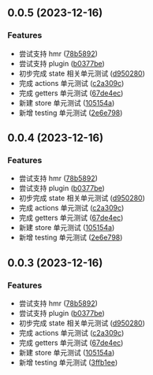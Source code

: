 ## 0.0.5 (2023-12-16)

### Features

- 尝试支持 hmr ([78b5892](https://github.com/docabs/dinia/commit/78b589201750517fc36da842e33e1c1c686baed1))
- 尝试支持 plugin ([b0377be](https://github.com/docabs/dinia/commit/b0377bee849dd0964820426f49c77565e70b3291))
- 初步完成 state 相关单元测试 ([d950280](https://github.com/docabs/dinia/commit/d950280e6e2c1f995b7de7f576b1e9d3a0e83df7))
- 完成 actions 单元测试 ([c2a309c](https://github.com/docabs/dinia/commit/c2a309cbb3799483676791e86f578e2e7219e420))
- 完成 getters 单元测试 ([67de4ec](https://github.com/docabs/dinia/commit/67de4ec2682e550530518cff33445e047aa4ecaf))
- 新建 store 单元测试 ([105154a](https://github.com/docabs/dinia/commit/105154a2b146c82d465a1bafad700039fe7aa11d))
- 新增 testing 单元测试 ([2e6e798](https://github.com/docabs/dinia/commit/2e6e798138892e9a1de7f32852740bf3359495d8))

## 0.0.4 (2023-12-16)

### Features

- 尝试支持 hmr ([78b5892](https://github.com/docabs/dinia/commit/78b589201750517fc36da842e33e1c1c686baed1))
- 尝试支持 plugin ([b0377be](https://github.com/docabs/dinia/commit/b0377bee849dd0964820426f49c77565e70b3291))
- 初步完成 state 相关单元测试 ([d950280](https://github.com/docabs/dinia/commit/d950280e6e2c1f995b7de7f576b1e9d3a0e83df7))
- 完成 actions 单元测试 ([c2a309c](https://github.com/docabs/dinia/commit/c2a309cbb3799483676791e86f578e2e7219e420))
- 完成 getters 单元测试 ([67de4ec](https://github.com/docabs/dinia/commit/67de4ec2682e550530518cff33445e047aa4ecaf))
- 新建 store 单元测试 ([105154a](https://github.com/docabs/dinia/commit/105154a2b146c82d465a1bafad700039fe7aa11d))
- 新增 testing 单元测试 ([2e6e798](https://github.com/docabs/dinia/commit/2e6e798138892e9a1de7f32852740bf3359495d8))

## 0.0.3 (2023-12-16)

### Features

- 尝试支持 hmr ([78b5892](https://github.com/docabs/dinia/commit/78b589201750517fc36da842e33e1c1c686baed1))
- 尝试支持 plugin ([b0377be](https://github.com/docabs/dinia/commit/b0377bee849dd0964820426f49c77565e70b3291))
- 初步完成 state 相关单元测试 ([d950280](https://github.com/docabs/dinia/commit/d950280e6e2c1f995b7de7f576b1e9d3a0e83df7))
- 完成 actions 单元测试 ([c2a309c](https://github.com/docabs/dinia/commit/c2a309cbb3799483676791e86f578e2e7219e420))
- 完成 getters 单元测试 ([67de4ec](https://github.com/docabs/dinia/commit/67de4ec2682e550530518cff33445e047aa4ecaf))
- 新建 store 单元测试 ([105154a](https://github.com/docabs/dinia/commit/105154a2b146c82d465a1bafad700039fe7aa11d))
- 新增 testing 单元测试 ([3ffb1ee](https://github.com/docabs/dinia/commit/3ffb1ee62b46ab644667bcd73cd87fda3751a1fe))
